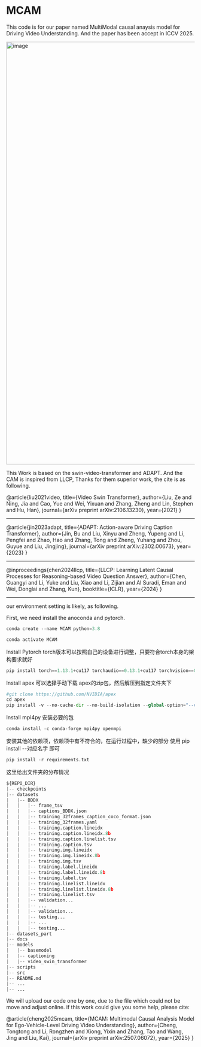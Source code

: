 # MCAM
This code is for our paper named MultiModal causal anaysis model for Driving Video Understanding.
And the paper has been accept in ICCV 2025.

<img width="1594" height="1129" alt="image" src="https://github.com/user-attachments/assets/32d56408-91c8-43cd-89d2-12ce94dbfd95" />

This Work is based on the swin-video-transformer and ADAPT. And the CAM is inspired from LLCP, Thanks for them superior work, the cite is as following.

@article{liu2021video,
  title={Video Swin Transformer},
  author={Liu, Ze and Ning, Jia and Cao, Yue and Wei, Yixuan and Zhang, Zheng and Lin, Stephen and Hu, Han},
  journal={arXiv preprint arXiv:2106.13230},
  year={2021}
}
_____________________________________
@article{jin2023adapt,
  title={ADAPT: Action-aware Driving Caption Transformer},
  author={Jin, Bu and Liu, Xinyu and Zheng, Yupeng and Li, Pengfei and Zhao, Hao and Zhang, Tong and Zheng, Yuhang and Zhou, Guyue and Liu, Jingjing},
  journal={arXiv preprint arXiv:2302.00673},
  year={2023}
}
________________________________________
@inproceedings{chen2024llcp,
  title={LLCP: Learning Latent Causal Processes for Reasoning-based Video Question Answer},
  author={Chen, Guangyi and Li, Yuke and Liu, Xiao and Li, Zijian and Al Suradi, Eman and Wei, Donglai and Zhang, Kun},
  booktitle={ICLR},
  year={2024}
}
________________________________________


our environment setting is likely, as following.

First, we need install the anoconda and pytorch.
``` python
conda create --name MCAM python=3.8
```

``` python
conda activate MCAM
```
Install Pytorch torch版本可以按照自己的设备进行调整，只要符合torch本身的架构要求就好
``` python
pip install torch==1.13.1+cu117 torchaudio==0.13.1+cu117 torchvision==0.14.1+cu117 -f https://download.pytorch.org/whl/torch_stable.html
```
Install apex 可以选择手动下载 apex的zip包，然后解压到指定文件夹下
``` python
#git clone https://github.com/NVIDIA/apex
cd apex
pip install -v --no-cache-dir --no-build-isolation --global-option="--cpp_ext" --global-option="--cuda_ext" --global-option="--deprecated_fused_adam" --global-option="--xentropy" --global-option="--fast_multihead_attn" ./
```
Install mpi4py 安装必要的包
``` python
conda install -c conda-forge mpi4py openmpi
```
安装其他的依赖项，依赖项中有不符合的，在运行过程中，缺少的部分 使用 pip install --对应名字 即可 
``` python
pip install -r requirements.txt
```
这里给出文件夹的分布情况
``` python
${REPO_DIR}
|-- checkpoints
|-- datasets  
|   |-- BDDX
|   |   |-- frame_tsv
|   |   |-- captions_BDDX.json
|   |   |-- training_32frames_caption_coco_format.json
|   |   |-- training_32frames.yaml
|   |   |-- training.caption.lineidx
|   |   |-- training.caption.lineidx.8b
|   |   |-- training.caption.linelist.tsv
|   |   |-- training.caption.tsv
|   |   |-- training.img.lineidx
|   |   |-- training.img.lineidx.8b
|   |   |-- training.img.tsv
|   |   |-- training.label.lineidx
|   |   |-- training.label.lineidx.8b
|   |   |-- training.label.tsv
|   |   |-- training.linelist.lineidx
|   |   |-- training.linelist.lineidx.8b
|   |   |-- training.linelist.tsv
|   |   |-- validation...
|   |   |-- ...
|   |   |-- validation...
|   |   |-- testing...
|   |   |-- ...
|   |   |-- testing...
|-- datasets_part
|-- docs
|-- models
|   |-- basemodel
|   |-- captioning
|   |-- video_swin_transformer
|-- scripts 
|-- src
|-- README.md 
|-- ... 
|-- ... 

```


We will upload our code one by one, due to the file which could not be move and adjust online.
if this work could give you some help, please cite:

@article{cheng2025mcam,
  title={MCAM: Multimodal Causal Analysis Model for Ego-Vehicle-Level Driving Video Understanding},
  author={Cheng, Tongtong and Li, Rongzhen and Xiong, Yixin and Zhang, Tao and Wang, Jing and Liu, Kai},
  journal={arXiv preprint arXiv:2507.06072},
  year={2025}
}
